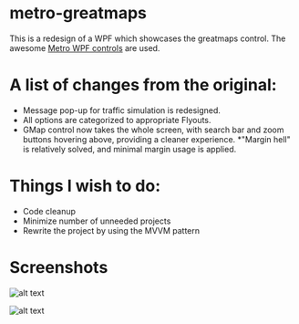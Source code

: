 # metro-greatmaps

This is a redesign of a WPF which showcases the greatmaps control.
The awesome [Metro WPF controls](http://mahapps.com/) are used.

# A list of changes from the original:
* Message pop-up for traffic simulation is redesigned.
* All options are categorized to appropriate Flyouts.
* GMap control now takes the whole screen, with search bar and zoom buttons hovering above, providing a cleaner experience.
*"Margin hell" is relatively solved, and minimal margin usage is applied.

# Things I wish to do:
* Code cleanup
* Minimize number of unneeded projects
* Rewrite the project by using the MVVM pattern

# Screenshots
![alt text](https://github.com/gabluc/metro-greatmaps/blob/master/screenshots/Main.PNG "Main")

![alt text](https://github.com/gabluc/metro-greatmaps/blob/master/screenshots/Settings.PNG "Settings")
